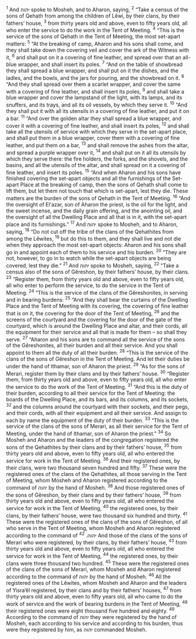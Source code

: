 <sup>1</sup> And יהוה spoke to Mosheh, and to Aharon, saying,
<sup>2</sup> “Take a census of the sons of Qehath from among the children of Lĕwi, by their clans, by their fathers’ house,
<sup>3</sup> from thirty years old and above, even to fifty years old, all who enter the service to do the work in the Tent of Meeting.
<sup>4</sup> “This is the service of the sons of Qehath in the Tent of Meeting, the most set-apart matters:
<sup>5</sup> “At the breaking of camp, Aharon and his sons shall come, and they shall take down the covering veil and cover the ark of the Witness with it,
<sup>6</sup> and shall put on it a covering of fine leather, and spread over that an all-blue wrapper, and shall insert its poles.
<sup>7</sup> “And on the table of showbread they shall spread a blue wrapper, and shall put on it the dishes, and the ladles, and the bowls, and the jars for pouring, and the showbread on it.
<sup>8</sup> “And they shall spread over them a scarlet wrapper, and cover the same with a covering of fine leather, and shall insert its poles,
<sup>9</sup> and shall take a blue wrapper and cover the lampstand of the light, with its lamps, and its snuffers, and its trays, and all its oil vessels, by which they serve it.
<sup>10</sup> “And they shall put it with all its utensils in a covering of fine leather, and put it on a bar.
<sup>11</sup> “And over the golden altar they shall spread a blue wrapper, and cover it with a covering of fine leather, and shall insert its poles,
<sup>12</sup> and shall take all the utensils of service with which they serve in the set-apart place, and shall put them in a blue wrapper, cover them with a covering of fine leather, and put them on a bar,
<sup>13</sup> and shall remove the ashes from the altar, and spread a purple wrapper over it,
<sup>14</sup> and shall put on it all its utensils by which they serve there: the fire holders, the forks, and the shovels, and the basins, and all the utensils of the altar, and shall spread on it a covering of fine leather, and insert its poles.
<sup>15</sup> “And when Aharon and his sons have finished covering the set-apart objects and all the furnishings of the Set-apart Place at the breaking of camp, then the sons of Qehath shall come to lift them, but let them not touch that which is set-apart, lest they die. These matters are the burden of the sons of Qehath in the Tent of Meeting.
<sup>16</sup> “And the oversight of El‛azar, son of Aharon the priest, is the oil for the light, and the sweet incense, and the daily grain offering, and the anointing oil, and the oversight of all the Dwelling Place and all that is in it, with the set-apart place and its furnishings.”
<sup>17</sup> And יהוה spoke to Mosheh, and to Aharon, saying,
<sup>18</sup> “Do not cut off the tribe of the clans of the Qehathites from among the Lĕwites,
<sup>19</sup> but do this to them, and they shall live and not die when they approach the most set-apart objects: Aharon and his sons shall go in and appoint each of them to his service and his burden.
<sup>20</sup> “They are not, however, to go in to watch while the set-apart objects are being covered, lest they die.”
<sup>21</sup> And יהוה spoke to Mosheh, saying,
<sup>22</sup> “Take a census also of the sons of Gĕreshon, by their fathers’ house, by their clans.
<sup>23</sup> “Register them, from thirty years old and above, even to fifty years old, all who enter to perform the service, to do the service in the Tent of Meeting.
<sup>24</sup> “This is the service of the clans of the Gĕreshonites, in serving and in bearing burdens:
<sup>25</sup> “And they shall bear the curtains of the Dwelling Place and the Tent of Meeting with its covering, the covering of fine leather that is on it, the covering for the door of the Tent of Meeting,
<sup>26</sup> and the screens of the courtyard and the covering for the door of the gate of the courtyard, which is around the Dwelling Place and altar, and their cords, all the equipment for their service and all that is made for them – so shall they serve.
<sup>27</sup> “Aharon and his sons are to command all the service of the sons of the Gĕreshonites, all their burden and all their service. And you shall appoint to them all the duty of all their burden.
<sup>28</sup> “This is the service of the clans of the sons of Gĕreshon in the Tent of Meeting. And let their duties be under the hand of Ithamar, son of Aharon the priest.
<sup>29</sup> “As for the sons of Merari, register them by their clans and by their fathers’ house.
<sup>30</sup> “Register them, from thirty years old and above, even to fifty years old, all who enter the service to do the work of the Tent of Meeting.
<sup>31</sup> “And this is the duty of their burden, according to all their service for the Tent of Meeting: the boards of the Dwelling Place, and its bars, and its columns, and its sockets,
<sup>32</sup> and the columns around the courtyard with their sockets, and their pegs, and their cords, with all their equipment and all their service. And assign to each by name the equipment of the duty of their burden.
<sup>33</sup> “This is the service of the clans of the sons of Merari, as all their service for the Tent of Meeting, under the hand of Ithamar, son of Aharon the priest.”
<sup>34</sup> So Mosheh and Aharon and the leaders of the congregation registered the sons of the Qehathites by their clans and by their fathers’ house,
<sup>35</sup> from thirty years old and above, even to fifty years old, all who entered the service for work in the Tent of Meeting.
<sup>36</sup> And their registered ones, by their clans, were two thousand seven hundred and fifty.
<sup>37</sup> These were the registered ones of the clans of the Qehathites, all those serving in the Tent of Meeting, whom Mosheh and Aharon registered according to the command of יהוה by the hand of Mosheh.
<sup>38</sup> And those registered ones of the sons of Gĕreshon, by their clans and by their fathers’ house,
<sup>39</sup> from thirty years old and above, even to fifty years old, all who entered the service for work in the Tent of Meeting,
<sup>40</sup> the registered ones, by their clans, by their fathers’ house, were two thousand six hundred and thirty.
<sup>41</sup> These were the registered ones of the clans of the sons of Gĕreshon, of all who serve in the Tent of Meeting, whom Mosheh and Aharon registered according to the command of יהוה.
<sup>42</sup> And those of the clans of the sons of Merari who were registered, by their clans, by their fathers’ house,
<sup>43</sup> from thirty years old and above, even to fifty years old, all who entered the service for work in the Tent of Meeting,
<sup>44</sup> the registered ones, by their clans were three thousand two hundred.
<sup>45</sup> These were the registered ones of the clans of the sons of Merari, whom Mosheh and Aharon registered according to the command of יהוה by the hand of Mosheh.
<sup>46</sup> All the registered ones of the Lĕwites, whom Mosheh and Aharon and the leaders of Yisra’ĕl registered, by their clans and by their fathers’ houses,
<sup>47</sup> from thirty years old and above, even to fifty years old, all who came to do the work of service and the work of bearing burdens in the Tent of Meeting,
<sup>48</sup> their registered ones were eight thousand five hundred and eighty.
<sup>49</sup> According to the command of יהוה they were registered by the hand of Mosheh, each according to his service and according to his burden, thus were they registered by him, as יהוה commanded Mosheh.
